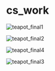 # cs_work

![teapot_final1](https://user-images.githubusercontent.com/86522948/174919219-58b169a5-b393-48dd-8fda-0b36e117a7ee.png)






![teapot_final2](https://user-images.githubusercontent.com/86522948/174919237-7a9e9cff-140d-4a0b-b88d-144ab1a40e12.png)






![teapot_final4](https://user-images.githubusercontent.com/86522948/174919773-729a7db2-ca86-4772-8b2d-39ae8db54c88.png)





![teapot_final3](https://user-images.githubusercontent.com/86522948/174919252-c32cc217-6913-42dd-be1d-dc97f9229b59.png)
